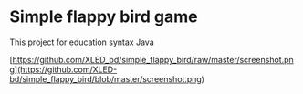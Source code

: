 # Simple flappy bird game

This project for education syntax Java 

[https://github.com/XLED_bd/simple_flappy_bird/raw/master/screenshot.png](https://github.com/XLED-bd/simple_flappy_bird/blob/master/screenshot.png)
